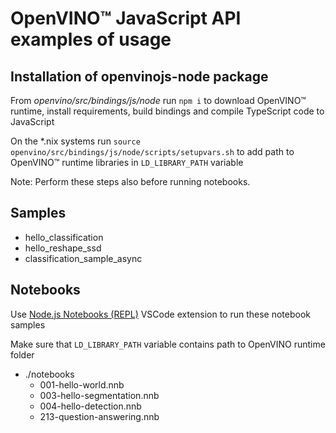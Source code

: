 # OpenVINO™ JavaScript API examples of usage

## Installation of openvinojs-node package
From *openvino/src/bindings/js/node* run `npm i` to download OpenVINO™ runtime, install requirements, build bindings and compile TypeScript code to JavaScript

On the *.nix systems run `source openvino/src/bindings/js/node/scripts/setupvars.sh` to add path to OpenVINO™ runtime libraries in `LD_LIBRARY_PATH` variable

Note: Perform these steps also before running notebooks.

## Samples
  - hello_classification
  - hello_reshape_ssd
  - classification_sample_async

## Notebooks

Use [Node.js Notebooks (REPL)](https://marketplace.visualstudio.com/items?itemName=donjayamanne.typescript-notebook)
VSCode extension to run these notebook samples

Make sure that `LD_LIBRARY_PATH` variable contains path to OpenVINO runtime folder

- ./notebooks
  -   001-hello-world.nnb
  -   003-hello-segmentation.nnb
  -   004-hello-detection.nnb
  -   213-question-answering.nnb
